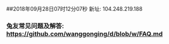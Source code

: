 ##2018年09月28日07时12分07秒 新址: 104.248.219.188
### 兔友常见问题及解答: https://github.com/wanggonging/d/blob/w/FAQ.md
